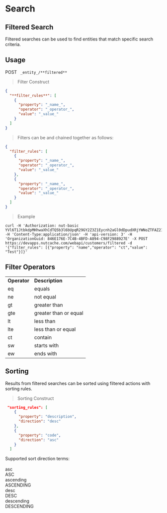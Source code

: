 # Search

## Filtered Search

Filtered searches can be used to find entities that match specific search criteria.


## Usage

<span class="http-method http-post">POST</span> ` _entity_/**filtered**`


>Filter Construct

```json
{
  "**filter_rules**": [
    {
      "property": "_name_",
      "operator": "_operator_",
      "value": "_value_"
    }
  ]
}
```

>Filters can be and chained together as follows:

```json
{
  "filter_rules": [
    {
      "property": "_name_",
      "operator": "_operator_",
      "value": "_value_"
    },
    {
      "property": "_name_",
      "operator": "_operator_",
      "value": "_value_"
    }
  ]
}
```

>Example

```shell
curl -H 'Authorization: nut-basic YVl6T1JtbkdpMHhwaXhCdTQ5b3l6bUpqR29GY2Z3Z1Eycnh2aGl0dDpudXRjYWNoZTFAZ21haWwuY29tOkR5bmFjb20xMjM=' -H 'Content-Type:application/json' -H 'api-version: 3' -H 'OrganizationGuid: 846E176E-7C4B-4BFD-A894-C98F2988927E' -X POST https://devapps.nutcache.com/webapi/customers/filtered -d '{"filter_rules": [{"property": "name","operator": "ct","value": "Test"}]}'
```

## Filter Operators

<table>
  <tr>
   <td><strong>Operator</strong>
   </td>
   <td><strong>Description</strong>
   </td>
  </tr>
  <tr>
   <td>eq
   </td>
   <td>equals
   </td>
  </tr>
  <tr>
   <td>ne
   </td>
   <td>not equal
   </td>
  </tr>
  <tr>
   <td>gt
   </td>
   <td>greater than
   </td>
  </tr>
  <tr>
   <td>gte
   </td>
   <td>greater than or equal
   </td>
  </tr>
  <tr>
   <td>lt
   </td>
   <td>less than
   </td>
  </tr>
  <tr>
   <td>lte
   </td>
   <td>less than or equal
   </td>
  </tr>
  <tr>
   <td>ct
   </td>
   <td>contain
   </td>
  </tr>
  <tr>
   <td>sw
   </td>
   <td>starts with
   </td>
  </tr>
  <tr>
   <td>ew
   </td>
   <td>ends with
   </td>
  </tr>
</table>


## Sorting

Results from filtered searches can be sorted using filtered actions with sorting rules.


>Sorting Construct

```json
 "sorting_rules": [
    {
      "property": "description",
      "direction": "desc"
    },
    {
      "property": "code",
      "direction": "asc"
    }
  ]
```
  
Supported sort direction terms: \
 \
asc \
ASC \
ascending \
ASCENDING \
desc \
DESC \
descending \
DESCENDING